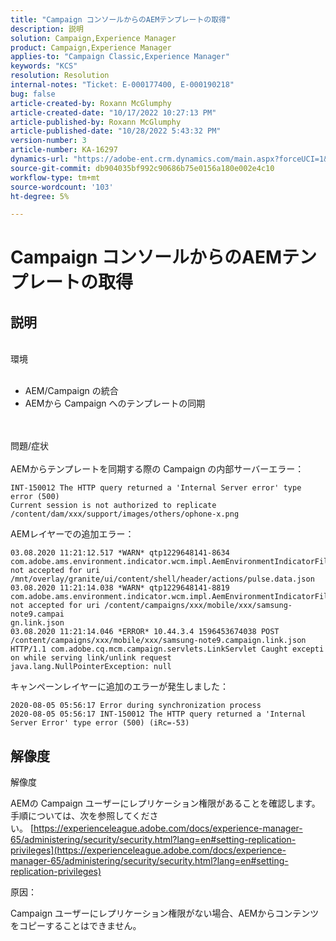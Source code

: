 ```yaml
---
title: "Campaign コンソールからのAEMテンプレートの取得"
description: 説明
solution: Campaign,Experience Manager
product: Campaign,Experience Manager
applies-to: "Campaign Classic,Experience Manager"
keywords: "KCS"
resolution: Resolution
internal-notes: "Ticket: E-000177400, E-000190218"
bug: false
article-created-by: Roxann McGlumphy
article-created-date: "10/17/2022 10:27:13 PM"
article-published-by: Roxann McGlumphy
article-published-date: "10/28/2022 5:43:32 PM"
version-number: 3
article-number: KA-16297
dynamics-url: "https://adobe-ent.crm.dynamics.com/main.aspx?forceUCI=1&pagetype=entityrecord&etn=knowledgearticle&id=3e5518d6-6a4e-ed11-bba2-00224808679b"
source-git-commit: db904035bf992c90686b75e0156a180e002e4c10
workflow-type: tm+mt
source-wordcount: '103'
ht-degree: 5%

---
```


# Campaign コンソールからのAEMテンプレートの取得

## 説明

<br>環境<br><br>
- AEM/Campaign の統合
- AEMから Campaign へのテンプレートの同期

<br><br>問題/症状<br><br>
AEMからテンプレートを同期する際の Campaign の内部サーバーエラー：


```
INT-150012 The HTTP query returned a 'Internal Server error' type error (500)
Current session is not authorized to replicate /content/dam/xxx/support/images/others/ophone-x.png
```


AEMレイヤーでの追加エラー：


```
03.08.2020 11:21:12.517 *WARN* qtp1229648141-8634 com.adobe.ams.environment.indicator.wcm.impl.AemEnvironmentIndicatorFilter not accepted for uri /mnt/overlay/granite/ui/content/shell/header/actions/pulse.data.json
03.08.2020 11:21:14.038 *WARN* qtp1229648141-8819 com.adobe.ams.environment.indicator.wcm.impl.AemEnvironmentIndicatorFilter not accepted for uri /content/campaigns/xxx/mobile/xxx/samsung-note9.campai
gn.link.json
03.08.2020 11:21:14.046 *ERROR* 10.44.3.4 1596453674038 POST /content/campaigns/xxx/mobile/xxx/samsung-note9.campaign.link.json HTTP/1.1 com.adobe.cq.mcm.campaign.servlets.LinkServlet Caught excepti
on while serving link/unlink request
java.lang.NullPointerException: null
```


キャンペーンレイヤーに追加のエラーが発生しました：


```
2020-08-05 05:56:17 Error during synchronization process
2020-08-05 05:56:17 INT-150012 The HTTP query returned a 'Internal Server Error' type error (500) (iRc=-53)
```





## 解像度


解像度

AEMの Campaign ユーザーにレプリケーション権限があることを確認します。  手順については、次を参照してください。 [https://experienceleague.adobe.com/docs/experience-manager-65/administering/security/security.html?lang=en#setting-replication-privileges](https://experienceleague.adobe.com/docs/experience-manager-65/administering/security/security.html?lang=en#setting-replication-privileges)

原因：

Campaign ユーザーにレプリケーション権限がない場合、AEMからコンテンツをコピーすることはできません。


